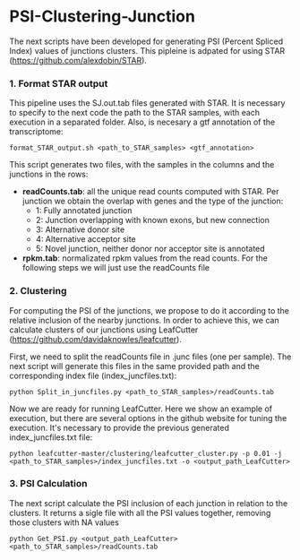 # PSI-Clustering-Junction

The next scripts have been developed for generating PSI (Percent Spliced Index) values of junctions clusters. This pipleine is adpated for using STAR (https://github.com/alexdobin/STAR).

### 1. Format STAR output

This pipeline uses the SJ.out.tab files generated with STAR. It is necessary to specify to the next code the path to the STAR samples, with each execution in a separated folder. Also, is necesary a gtf annotation of the transcriptome:

```
format_STAR_output.sh <path_to_STAR_samples> <gtf_annotation>
```
This script generates two files, with the samples in the columns and the junctions in the rows:
- **readCounts.tab**: all the unique read counts computed with STAR. Per junction we obtain the overlap with genes and the type of the junction:
  - 1: Fully annotated junction
  - 2: Junction overlapping with known exons, but new connection
  - 3: Alternative donor site
  - 4: Alternative acceptor site
  - 5: Novel junction, neither donor nor acceptor site is annotated
- **rpkm.tab**: normalizated rpkm values from the read counts. For the following steps we will just use the readCounts file

### 2. Clustering

For computing the PSI of the junctions, we propose to do it according to the relative inclusion of the nearby junctions. In order to achieve this, we can calculate clusters of our junctions using LeafCutter (https://github.com/davidaknowles/leafcutter).

First, we need to split the readCounts file in .junc files (one per sample). The next script will generate this files in the same provided path and the corresponding index file (index_juncfiles.txt):

```
python Split_in_juncfiles.py <path_to_STAR_samples>/readCounts.tab
```

Now we are ready for running LeafCutter. Here we show an example of execution, but there are several options in the github website for tuning the execution. It's necessary to provide the previous generated index_juncfiles.txt file:

```
python leafcutter-master/clustering/leafcutter_cluster.py -p 0.01 -j <path_to_STAR_samples>/index_juncfiles.txt -o <output_path_LeafCutter>
```

### 3. PSI Calculation

The next script calculate the PSI inclusion of each junction in relation to the clusters. It returns a sigle file with all the PSI values together, removing those clusters with NA values

```
python Get_PSI.py <output_path_LeafCutter> <path_to_STAR_samples>/readCounts.tab
```


